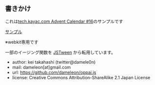 ## 書きかけ

これは[tech.kayac.com Advent Calendar #16](http://tech.kayac.com/archive/advent-calender-2013-oppai-motion.html)のサンプルです

[サンプル](http://dameleon.github.io/opaai-motion/sample.html)

※webkit専用です

一部のイージング関数を [JSTween](http://www.jstween.org/) から転用しています。

- author: kei takahashi (twitter@damele0n)
- mail: dameleon[at]gmail.com
- url: https://github.com/dameleon/oppai.js
- license: Creative Commons Attribution-ShareAlike 2.1 Japan License
